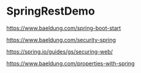 # SpringRestDemo




https://www.baeldung.com/spring-boot-start

https://www.baeldung.com/security-spring

https://spring.io/guides/gs/securing-web/

https://www.baeldung.com/properties-with-spring

